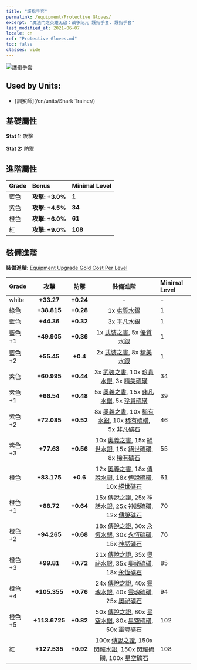 ```yaml
---
title: "護指手套"
permalink: /equipment/Protective Gloves/
excerpt: "魔法门之英雄无敌：战争纪元 護指手套. 護指手套"
last_modified_at: 2021-06-07
locale: cn
ref: "Protective Gloves.md"
toc: false
classes: wide
---
```


  ![護指手套](/images/e/e_99092.png)

## Used by Units:

* [訓鯊師](/cn/units/Shark Trainer/) 


## 基礎屬性
 **Stat 1:** 攻擊

 **Stat 2:** 防禦

## 進階屬性

  |     Grade    |   Bonus | Minimal Level | 
  |:-------------|:--------|:--------------| 
  | 藍色 | **攻擊: +3.0%** | **1** | 
  | 紫色 | **攻擊: +4.5%** | **34** | 
  | 橙色 | **攻擊: +6.0%** | **61** | 
  | 紅 | **攻擊: +9.0%** | **108** | 


## 裝備進階
 **裝備進階:** [Equipment Upgrade Gold Cost Per Level](/equipment/EquipmentUpgradeCostPerLevel/) 

  |          Grade      | 攻擊 | 防禦 | 裝備進階 | Minimal Level |
  |:--------------------|:---------:|:---------:|:----------------:|:--------------|
  | white | **+33.27** | **+0.24** | - | - |
  | 綠色 | **+38.815** | **+0.28** | 1x [劣質水銀](/cn/Items/mat_2/) | 1 |
  | 藍色 | **+44.36** | **+0.32** | 3x [平凡水銀](/cn/Items/mat_8/) | 1 |
  | 藍色 +1 | **+49.905** | **+0.36** | 1x [武裝之書](/cn/Items/mat_18/), 5x [優質水銀](/cn/Items/mat_14/) | 1 |
  | 藍色 +2 | **+55.45** | **+0.4** | 2x [武裝之書](/cn/Items/mat_25/), 8x [精美水銀](/cn/Items/mat_21/) | 1 |
  | 紫色 | **+60.995** | **+0.44** | 3x [武裝之書](/cn/Items/mat_32/), 10x [珍貴水銀](/cn/Items/mat_28/), 3x [精美硫磺](/cn/Items/mat_22/) | 34 |
  | 紫色 +1 | **+66.54** | **+0.48** | 5x [奧義之書](/cn/Items/mat_39/), 15x [非凡水銀](/cn/Items/mat_35/), 5x [珍貴硫磺](/cn/Items/mat_29/) | 39 |
  | 紫色 +2 | **+72.085** | **+0.52** | 8x [奧義之書](/cn/Items/mat_46/), 10x [稀有水銀](/cn/Items/mat_42/), 10x [稀有硫磺](/cn/Items/mat_43/), 5x [非凡礦石](/cn/Items/mat_33/) | 46 |
  | 紫色 +3 | **+77.63** | **+0.56** | 10x [奧義之書](/cn/Items/mat_53/), 15x [絕世水銀](/cn/Items/mat_49/), 15x [絕世硫磺](/cn/Items/mat_50/), 8x [稀有礦石](/cn/Items/mat_40/) | 55 |
  | 橙色 | **+83.175** | **+0.6** | 12x [奧義之書](/cn/Items/mat_60/), 18x [傳說水銀](/cn/Items/mat_56/), 18x [傳說硫磺](/cn/Items/mat_57/), 10x [絕世礦石](/cn/Items/mat_47/) | 61 |
  | 橙色 +1 | **+88.72** | **+0.64** | 15x [傳說之證](/cn/Items/mat_67/), 25x [神話水銀](/cn/Items/mat_63/), 25x [神話硫磺](/cn/Items/mat_64/), 12x [傳說礦石](/cn/Items/mat_54/) | 70 |
  | 橙色 +2 | **+94.265** | **+0.68** | 18x [傳說之證](/cn/Items/mat_74/), 30x [永恆水銀](/cn/Items/mat_70/), 30x [永恆硫磺](/cn/Items/mat_71/), 15x [神話礦石](/cn/Items/mat_61/) | 76 |
  | 橙色 +3 | **+99.81** | **+0.72** | 21x [傳說之證](/cn/Items/mat_81/), 35x [奧祕水銀](/cn/Items/mat_77/), 35x [奧祕硫磺](/cn/Items/mat_78/), 18x [永恆礦石](/cn/Items/mat_68/) | 85 |
  | 橙色 +4 | **+105.355** | **+0.76** | 24x [傳說之證](/cn/Items/mat_88/), 40x [靈魂水銀](/cn/Items/mat_84/), 40x [靈魂硫磺](/cn/Items/mat_85/), 25x [奧祕礦石](/cn/Items/mat_75/) | 94 |
  | 橙色 +5 | **+113.6725** | **+0.82** | 50x [傳說之證](/cn/Items/mat_95/), 80x [星空水銀](/cn/Items/mat_91/), 80x [星空硫磺](/cn/Items/mat_92/), 50x [靈魂礦石](/cn/Items/mat_82/) | 102 |
  | 紅 | **+127.535** | **+0.92** | 100x [傳說之證](/cn/Items/mat_102/), 150x [閃耀水銀](/cn/Items/mat_98/), 150x [閃耀硫磺](/cn/Items/mat_99/), 100x [星空礦石](/cn/Items/mat_89/) | 108 |

